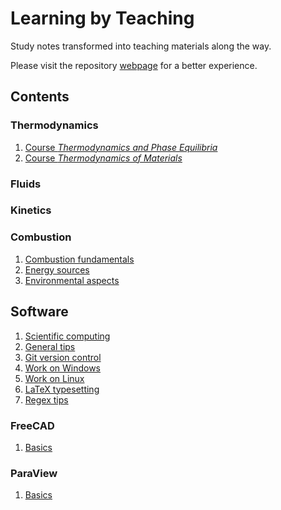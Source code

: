 # Learning by Teaching

Study notes transformed into teaching materials along the way.

Please visit the repository [webpage](https://wallytutor.github.io/learning-by-teaching/) for a better experience.

## Contents

### Thermodynamics

1. [Course *Thermodynamics and Phase Equilibria*](thermodynamics/SOE.XMATSCI0001.md)
1. [Course *Thermodynamics of Materials*](thermodynamics/MITx3.012Tx.md)

### Fluids

### Kinetics

### Combustion

1. [Combustion fundamentals](combustion/combustion-fundamentals.md)
1. [Energy sources](combustion/energy-sources.md)
1. [Environmental aspects](combustion/environmental-aspects.md)

## Software

1. [Scientific computing](software/scientific.md)
1. [General tips](software/general.md)
1. [Git version control](software/git.md)
1. [Work on Windows](software/windows.md)
1. [Work on Linux](software/linux.md)
1. [LaTeX typesetting](software/latex.md)
1. [Regex tips](software/regex.md)

### FreeCAD

1. [Basics](software/freecad/basics.md)

### ParaView

1. [Basics](software/paraview/basics.md)
